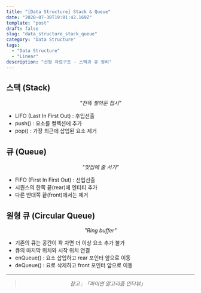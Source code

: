 ```yaml
---
title: "[Data Structure] Stack & Queue"
date: "2020-07-30T19:01:42.169Z"
template: "post"
draft: false
slug: "data_structure_stack_queue"
category: "Data Structure"
tags:
  - "Data Structure"
  - "Linear"
description: "선형 자료구조 - 스택과 큐 정리"
---
```


## 스택 (Stack)

<center><i>"잔뜩 쌓아둔 접시"</i></center>

- LIFO (Last In First Out) : 후입선출
- push() : 요소를 컬렉션에 추가
- pop() : 가장 최근에 삽입된 요소 제거

## 큐 (Queue)

<center><i>"맛집에 줄 서기"</i></center>

- FIFO (First In First Out) : 선입선출
- 시퀀스의 한쪽 끝(rear)에 엔티티 추가
- 다른 반대쪽 끝(front)에서는 제거

## 원형 큐 (Circular Queue)

<center><i>"Ring buffer"</i></center>

- 기존의 큐는 공간이 꽉 차면 더 이상 요소 추가 불가
- 큐의 마지막 위치와 시작 위치 연결
- enQueue() : 요소 삽입하고 rear 포인터 앞으로 이동
- deQueue() : 요로 삭제하고 front 포인터 앞으로 이동

<hr>

> <center><i>참고 : 「파이썬 알고리즘 인터뷰」</i></center>
